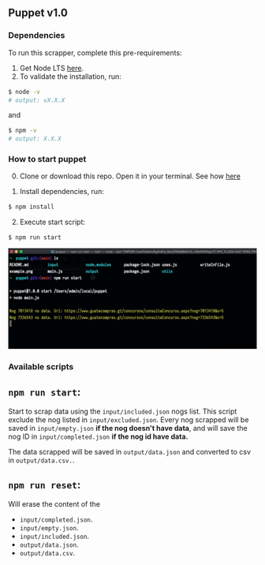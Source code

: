 ## Puppet v1.0

### Dependencies

To run this scrapper, complete this pre-requirements:
1. Get Node LTS [here](https://nodejs.org/es/download/).
1. To validate the installation, run:

```sh
$ node -v
# output: vX.X.X
```

and

```sh
$ npm -v
# output: X.X.X
```

### How to start puppet

0. Clone or download this repo. Open it in your terminal. See how [here](https://askubuntu.com/a/375880)

1. Install dependencies, run:

```sh
$ npm install
```

2. Execute start script:

```sh
$ npm run start
```

![run example ](https://github.com/LuisPaGarcia/puppet/raw/main/%20screen.png)

### Available scripts

## `npm run start`: 
Start to scrap data using the `input/included.json` nogs list. This script exclude the nog listed in `input/excluded.json`. Every nog scrapped will be saved in `input/empty.json` **if the nog doesn't have data**, and will save the nog ID in `input/completed.json` **if the nog id have data.**

The data scrapped will be saved in `output/data.json` and converted to csv in `output/data.csv.`.

## `npm run reset`:
Will erase the content of the 
- `input/completed.json`.
- `input/empty.json`.
- `input/included.json`.
- `output/data.json`.
- `output/data.csv`.

